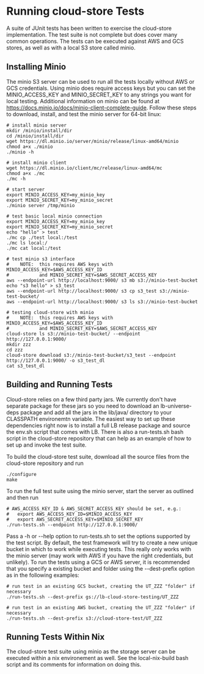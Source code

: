 # Running cloud-store Tests

A suite of JUnit tests has been written to exercise the cloud-store implementation.  The test suite is not complete but does cover many common operations.  The tests can be executed against AWS and GCS stores, as well as with a local S3 store called minio.  

## Installing Minio

The minio S3 server can be used to run all the tests locally without AWS or GCS credentials.  Using minio does require access keys but you can set the MINIO_ACCESS_KEY and MINIO_SECRET_KEY to any strings you want for local testing.  Additional information on minio can be found at https://docs.minio.io/docs/minio-client-complete-guide.  Follow these steps to download, install, and test the minio server for 64-bit linux:

    # install minio server
    mkdir /minio/install/dir
    cd /minio/install/dir
    wget https://dl.minio.io/server/minio/release/linux-amd64/minio
    chmod a+x ./minio
    ./minio -h

    # install minio client
    wget https://dl.minio.io/client/mc/release/linux-amd64/mc
    chmod a+x ./mc
    ./mc -h

    # start server
    export MINIO_ACCESS_KEY=my_minio_key
    export MINIO_SECRET_KEY=my_minio_secret
    ./minio server /tmp/minio

    # test basic local minio connection
    export MINIO_ACCESS_KEY=my_minio_key
    export MINIO_SECRET_KEY=my_minio_secret
    echo "hello" > test
    ./mc cp ./test local:/test
    ./mc ls local:/
    ./mc cat local:/test

    # test minio s3 interface
    #    NOTE:  this requires AWS keys with MINIO_ACCESS_KEY=$AWS_ACCESS_KEY_ID 
    #           and MINIO_SECRET_KEY=$AWS_SECRET_ACCESS_KEY
    aws --endpoint-url http://localhost:9000/ s3 mb s3://minio-test-bucket
    echo "s3 hello" > s3_test
    aws --endpoint-url http://localhost:9000/ s3 cp s3_test s3://minio-test-bucket/
    aws --endpoint-url http://localhost:9000/ s3 ls s3://minio-test-bucket

    # testing cloud-store with minio
    #    NOTE:  this requires AWS keys with MINIO_ACCESS_KEY=$AWS_ACCESS_KEY_ID 
    #           and MINIO_SECRET_KEY=$AWS_SECRET_ACCESS_KEY
    cloud-store ls s3://minio-test-bucket/ --endpoint http://127.0.0.1:9000/
    mkdir zzz
    cd zzz
    cloud-store download s3://minio-test-bucket/s3_test --endpoint http://127.0.0.1:9000/ -o s3_test_dl
    cat s3_test_dl


## Building and Running Tests

Cloud-store relies on a few third party jars.  We currently don't have separate package for these jars so you need to download an lb-universe-deps package and add all the jars in the lib/java/ directory to your CLASSPATH environemtn variable.  The easiest way to set up these dependencies right now is to install a full LB release package and source the env.sh script that comes with LB.  There is also a run-tests.sh bash script in the cloud-store repository that can help as an example of how to set up and invoke the test suite.

To build the cloud-store test suite, download all the source files from the cloud-store repository and run

    ./configure
    make

To run the full test suite using the minio server, start the server as outlined and then run

    # AWS_ACCESS_KEY_ID & AWS_SECRET_ACCESS_KEY should be set, e.g.:
    #   export AWS_ACCESS_KEY_ID=$MINIO_ACCESS_KEY 
    #   export AWS_SECRET_ACCESS_KEY=$MINIO_SECRET_KEY
    ./run-tests.sh --endpoint http://127.0.0.1:9000/

Pass a -h or --help option to run-tests.sh to set the options supported by the test script.  By default, the test framework will try to create a new unique bucket in which to work while executing tests.  This really only works with the minio server (may work with AWS if you have the right credentials, but unlikely).  To run the tests using a GCS or AWS server, it is recommended that you specify a existing bucket and folder using the --dest-prefix option as in the following examples:

    # run test in an existing GCS bucket, creating the UT_ZZZ "folder" if necessary
    ./run-tests.sh --dest-prefix gs://lb-cloud-store-testing/UT_ZZZ

    # run test in an existing AWS bucket, creating the UT_ZZZ "folder" if necessary
    ./run-tests.sh --dest-prefix s3://cloud-store-test/UT_ZZZ


## Running Tests Within Nix

The cloud-store test suite using minio as the storage server can be executed within a nix environement as well.  See the local-nix-build bash script and its comments for information on doing this.
